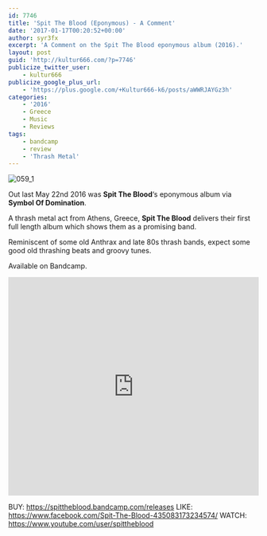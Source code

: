 ```yaml
---
id: 7746
title: 'Spit The Blood (Eponymous) - A Comment'
date: '2017-01-17T00:20:52+00:00'
author: syr3fx
excerpt: 'A Comment on the Spit The Blood eponymous album (2016).'
layout: post
guid: 'http://kultur666.com/?p=7746'
publicize_twitter_user:
    - kultur666
publicize_google_plus_url:
    - 'https://plus.google.com/+Kultur666-k6/posts/aWWRJAYGz3h'
categories:
    - '2016'
    - Greece
    - Music
    - Reviews
tags:
    - bandcamp
    - review
    - 'Thrash Metal'
---
```


![059_1](http://localhost:8080/wp-content/uploads/2017/01/059_1.jpg?w=680)

Out last May 22nd 2016 was **Spit The Blood**‘s eponymous album via **Symbol Of Domination**.

A thrash metal act from Athens, Greece, **Spit The Blood** delivers their first full length album which shows them as a promising band.

Reminiscent of some old Anthrax and late 80s thrash bands, expect some good old thrashing beats and groovy tunes.

Available on Bandcamp.

<iframe style="border: 0; width: 100%; height: 439px;" src="https://bandcamp.com/EmbeddedPlayer/album=2962190020/size=large/bgcol=333333/linkcol=e99708/tracklist=false/transparent=true/" seamless></iframe>

BUY: <https://spittheblood.bandcamp.com/releases>
LIKE: <https://www.facebook.com/Spit-The-Blood-435083173234574/>
WATCH: <https://www.youtube.com/user/spittheblood>